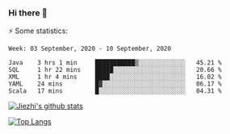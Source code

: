 ### Hi there 👋

⚡ Some statistics:

<!--START_SECTION:waka-->
```text
Week: 03 September, 2020 - 10 September, 2020

Java    3 hrs 1 min     ███████████▒░░░░░░░░░░░░░   45.21 % 
SQL     1 hr 22 mins    █████░░░░░░░░░░░░░░░░░░░░   20.66 % 
XML     1 hr 4 mins     ████░░░░░░░░░░░░░░░░░░░░░   16.02 % 
YAML    24 mins         █▓░░░░░░░░░░░░░░░░░░░░░░░   06.17 % 
Scala   17 mins         █░░░░░░░░░░░░░░░░░░░░░░░░   04.31 % 
```
<!--END_SECTION:waka-->

[![Jiezhi's github stats](https://github-readme-stats.vercel.app/api?username=Jiezhi&show_icons=true)](https://github.com/Jiezhi/github-readme-stats)

[![Top Langs](https://github-readme-stats.vercel.app/api/top-langs/?username=Jiezhi&hide=javascript,html)](https://github.com/Jiezhi/github-readme-stats)
<!--
**Jiezhi/Jiezhi** is a ✨ _special_ ✨ repository because its `README.md` (this file) appears on your GitHub profile.

Here are some ideas to get you started:

- 🔭 I’m currently working on ...
- 🌱 I’m currently learning ...
- 👯 I’m looking to collaborate on ...
- 🤔 I’m looking for help with ...
- 💬 Ask me about ...
- 📫 How to reach me: ...
- 😄 Pronouns: ...
- ⚡ Fun fact: ...
-->

